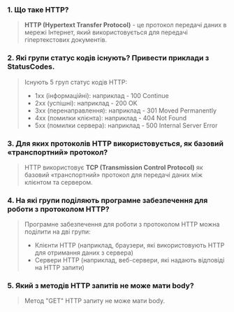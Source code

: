 ### 1. Що таке HTTP?
>    **HTTP (Hypertext Transfer Protocol)** - це протокол передачі даних в мережі Інтернет, який використовується для передачі гіпертекстових документів.

### 2. Які групи статус кодів існують? Привести приклади з StatusCodes.
>   Існують 5 груп статус кодів HTTP:
>* 1xx (інформаційні): наприклад - 100 Continue
>* 2xx (успішні): наприклад - 200 OK
>* 3xx (перенаправлення): наприклад - 301 Moved Permanently
>* 4xx (помилки клієнта): наприклад - 404 Not Found
>* 5xx (помилки сервера): наприклад - 500 Internal Server Error

### 3. Для яких протоколів HTTP використовується, як базовий «транспортний» протокол?
>   HTTP використовує **TCP (Transmission Control Protocol)** як базовий «транспортний» протокол для передачі даних між клієнтом та сервером.

### 4. На які групи поділяють програмне забезпечення для роботи з протоколом HTTP?
>   Програмне забезпечення для роботи з протоколом HTTP можна поділити на дві групи:
>* Клієнти HTTP (наприклад, браузери, які використовують HTTP для отримання даних з сервера)
>* Сервери HTTP (наприклад, веб-сервери, які надають відповіді на HTTP запити)

### 5. Який з методів HTTP запитів не може мати body?
>   Метод "GET" HTTP запиту не може мати body.
